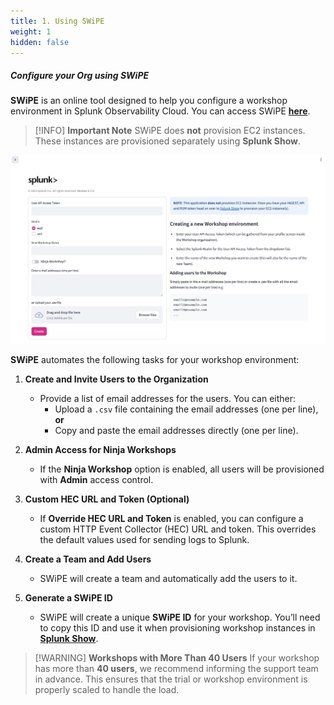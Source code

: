 ```yaml
---
title: 1. Using SWiPE
weight: 1
hidden: false
---
```


##### **Configure your Org using SWiPE**

**SWiPE** is an online tool designed to help you configure a workshop environment in Splunk Observability Cloud. You can access SWiPE [**here**](https://swipe.splunk.show).

> [!INFO] **Important Note**
> SWiPE does **not** provision EC2 instances. These instances are provisioned separately using **Splunk Show**.

![SWiPE](../images/swipe.png)

**SWiPE** automates the following tasks for your workshop environment:

1. **Create and Invite Users to the Organization**
   - Provide a list of email addresses for the users. You can either:
     - Upload a `.csv` file containing the email addresses (one per line), **or**
     - Copy and paste the email addresses directly (one per line).

2. **Admin Access for Ninja Workshops**
   - If the **Ninja Workshop** option is enabled, all users will be provisioned with **Admin** access control.

3. **Custom HEC URL and Token (Optional)**
   - If **Override HEC URL and Token** is enabled, you can configure a custom HTTP Event Collector (HEC) URL and token. This overrides the default values used for sending logs to Splunk.

4. **Create a Team and Add Users**
   - SWiPE will create a team and automatically add the users to it.

5. **Generate a SWiPE ID**
   - SWiPE will create a unique **SWiPE ID** for your workshop. You’ll need to copy this ID and use it when provisioning workshop instances in [**Splunk Show**](https://show.splunk.com/home/).

> [!WARNING] **Workshops with More Than 40 Users**
> If your workshop has more than **40 users**, we recommend informing the support team in advance. This ensures that the trial or workshop environment is properly scaled to handle the load.
